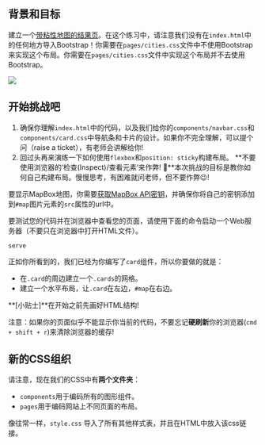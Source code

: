 ## 背景和目标

建立一个[带粘性地图的结果页](https://lewagon.github.io/layouts-demo/campuses-with-map.html)。在这个练习中，请注意我们没有在`index.html`中的任何地方导入Bootstrap！你需要在`pages/cities.css`文件中不使用Bootstrap来实现这个布局。你需要在`pages/cities.css`文件中实现这个布局并不去使用Bootstrap。

![](https://raw.githubusercontent.com/lewagon/fullstack-images/master/frontend/map-example.png)

## 开始挑战吧

1. 确保你理解`index.html`中的代码，以及我们给你的`components/navbar.css`和`components/card.css`中导航条和卡片的设计。如果你不完全理解，可以提个问（raise a ticket），有老师会讲解给你!
2. 回过头再来演练一下如何使用`flexbox`和`position: sticky`构建布局。
**不要使用浏览器的‘检查(Inspect)/查看元素’来作弊! 🔎**本次挑战的目标是教你如何自己构建布局。慢慢思考，有困难就问老师，但不要作弊😉!

要显示MapBox地图，你需要[获取MapBox API密钥](https://www.mapbox.com/account/access-tokens/)，并确保你将自己的密钥添加到`#map`图片元素的`src`属性的url中。

要测试您的代码并在浏览器中查看您的页面，请使用下面的命令启动一个Web服务器（不要只在浏览器中打开HTML文件）。

```
serve
```

正如你所看到的，我们已经为你编写了`card`组件，所以你要做的就是：

- 在`.card`的周边建立一个`.cards`的网格。
- 建立一个水平布局，让`.card`在左边，`#map`在右边。

**[小贴士]**在开始之前先画好HTML结构!

注意：如果你的页面似乎不能显示你当前的代码，不要忘记**硬刷新**你的浏览器(`cmd + shift + r`)来清除浏览器的缓存!

## 新的CSS组织

请注意，现在我们的CSS中有**两个文件夹**：

- `components`用于编码所有的图形组件。
- `pages`用于编码网站上不同页面的布局。

像往常一样，`style.css` 导入了所有其他样式表，并且在HTML中放入该css链接。

